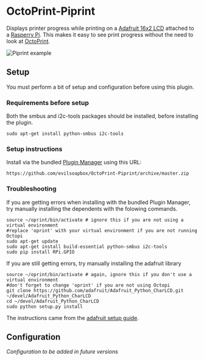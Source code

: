 # OctoPrint-Piprint

Displays printer progress while printing on a [Adafruit 16x2 LCD](http://www.adafruit.com/search?q=16x2+pi&b=1) attached 
to a [Rasperry Pi](http://www.raspberrypi.org). This makes it easy to see print progress without the need to look 
at [OctoPrint](http://www.octoprint.org).

![Piprint example](http://i.imgur.com/hzxQAVA.jpg "Piprint Example")

## Setup
You must perform a bit of setup and configuration before using this plugin.

### Requirements before setup

Both the smbus and i2c-tools packages should be installed, before installing the plugin.

    sudo apt-get install python-smbus i2c-tools

### Setup instructions
Install via the bundled [Plugin Manager](https://github.com/foosel/OctoPrint/wiki/Plugin:-Plugin-Manager) using this URL:

    https://github.com/evilsoapbox/OctoPrint-Piprint/archive/master.zip

### Troubleshooting

If you are getting errors when installing with the bundled Plugin Manager, try manually installing the dependents with the folowing commands.

    source ~/oprint/bin/activate # ignore this if you are not using a virtual environment
    #replace 'oprint' with your virtual environment if you are not running Octopi
    sudo apt-get update
    sudo apt-get install build-essential python-smbus i2c-tools
    sudo pip install RPi.GPIO

If you are still getting errors, try manually installing the adafruit library

    source ~/oprint/bin/activate # again, ignore this if you don't use a virtual environment
    #don't forget to change 'oprint' if you are not using Octopi
    git clone https://github.com/adafruit/Adafruit_Python_CharLCD.git ~/devel/Adafruit_Python_CharLCD
    cd ~/devel/Adafruit_Python_CharLCD
    sudo python setup.py install

 The instructions came from the [adafruit setup guide](https://learn.adafruit.com/adafruit-16x2-character-lcd-plus-keypad-for-raspberry-pi/usage). 

## Configuration

*Configuration to be added in future versions*
